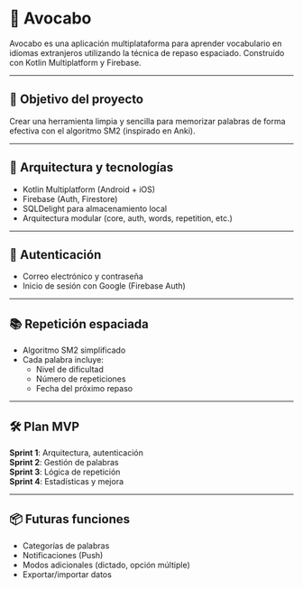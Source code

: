 # 📘 Avocabo

Avocabo es una aplicación multiplataforma para aprender vocabulario en idiomas extranjeros utilizando la técnica de repaso espaciado. Construido con Kotlin Multiplatform y Firebase.

---

## 🚀 Objetivo del proyecto

Crear una herramienta limpia y sencilla para memorizar palabras de forma efectiva con el algoritmo SM2 (inspirado en Anki).

---

## 🧱 Arquitectura y tecnologías

- Kotlin Multiplatform (Android + iOS)
- Firebase (Auth, Firestore)
- SQLDelight para almacenamiento local
- Arquitectura modular (core, auth, words, repetition, etc.)

---

## 🔑 Autenticación

- Correo electrónico y contraseña
- Inicio de sesión con Google (Firebase Auth)

---

## 📚 Repetición espaciada

- Algoritmo SM2 simplificado
- Cada palabra incluye:
    - Nivel de dificultad
    - Número de repeticiones
    - Fecha del próximo repaso

---

## 🛠 Plan MVP

**Sprint 1**: Arquitectura, autenticación  
**Sprint 2**: Gestión de palabras  
**Sprint 3**: Lógica de repetición  
**Sprint 4**: Estadísticas y mejora

---

## 📦 Futuras funciones

- Categorías de palabras
- Notificaciones (Push)
- Modos adicionales (dictado, opción múltiple)
- Exportar/importar datos